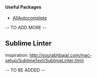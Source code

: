 #### Useful Packages

* [AllAutocomplete]()

-- TO ADD MORE --

## Sublime Linter

Inspiration: http://sourabhbajaj.com/mac-setup/SublimeText/SublimeLinter.html


-- TO BE ADDED --